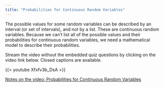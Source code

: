 ```yaml
---
title: "Probabilities for Continuous Random Variables"
---
```

The possible values for some random variables can be described by an interval (or set of intervals), and not by a list. These are continuous random variables. Because we can’t list all of the possible values and their probabilities for continuous random variables, we need a mathematical model to describe their probabilities.

Stream the video without the embedded quiz questions by clicking on the video link below. Closed captions are available.

{{< youtube Xfxfv3b_DsA >}}

[Notes on the video: Probabilities for Continuous Random Variables](../5-9-Probabilities-for-Continuous-Random-Variables.pdf)